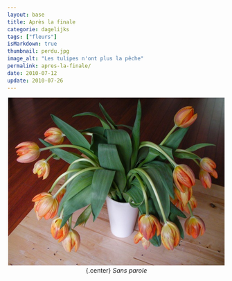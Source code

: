 ```yaml
---
layout: base
title: Après la finale
categorie: dagelijks
tags: ["fleurs"]
isMarkdown: true
thumbnail: perdu.jpg
image_alt: "Les tulipes n'ont plus la pêche"
permalink: apres-la-finale/
date: 2010-07-12
update: 2010-07-26
---
```


<!-- HTML -->
<div align="center">

![Les tulipes n'ont plus la pêche](perdu.jpg){.center}
*Sans parole*

</div>
<!-- / HTML -->
